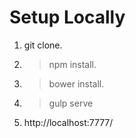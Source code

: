 # Setup Locally

1. git clone.
2. > npm install.
3. > bower install.
4. > gulp serve
5. http://localhost:7777/
